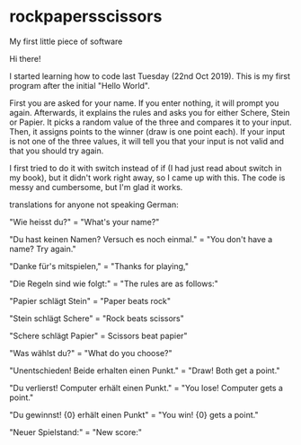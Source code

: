 # rockpapersscissors
My first little piece of software

Hi there!


I started learning how to code last Tuesday (22nd Oct 2019). This is my first program after the initial "Hello World".


First you are asked for your name. If you enter nothing, it will prompt you again. Afterwards, it explains the rules and asks you for either Schere, Stein or Papier. It picks a random value of the three and compares it to your input. Then, it assigns points to the winner (draw is one point each). If your input is not one of the three values, it will tell you that your input is not valid and that you should try again.


I first tried to do it with switch instead of if (I had just read about switch in my book), but it didn't work right away, so I came up with this. The code is messy and cumbersome, but I'm glad it works.


translations for anyone not speaking German:

"Wie heisst du?" = "What's your name?"

"Du hast keinen Namen? Versuch es noch einmal." = "You don't have a name? Try again."

"Danke für's mitspielen," = "Thanks for playing,"

"Die Regeln sind wie folgt:" = "The rules are as follows:"

"Papier schlägt Stein" = "Paper beats rock"

"Stein schlägt Schere" = "Rock beats scissors"

"Schere schlägt Papier" = Scissors beat papier"

"Was wählst du?" = "What do you choose?"

"Unentschieden! Beide erhalten einen Punkt." = "Draw! Both get a point."

"Du verlierst! Computer erhält einen Punkt." = "You lose! Computer gets a point."

"Du gewinnst! {0} erhält einen Punkt" = "You win! {0} gets a point."

"Neuer Spielstand:" = "New score:"


